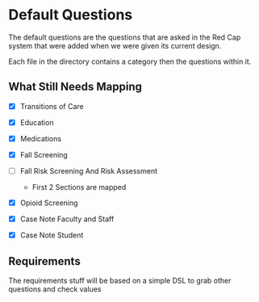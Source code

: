 # Default Questions

The default questions are the questions that are asked in the Red Cap system that were added when we were given its current design.


Each file in the directory contains a category then the questions within it.


## What Still Needs Mapping
- [X] Transitions of Care
- [X] Education
- [X] Medications
- [X] Fall Screening
- [ ] Fall Risk Screening And Risk Assessment
  - First 2 Sections are mapped
- [X] Opioid Screening
- [X] Case Note Faculty and Staff
- [X] Case Note Student


## Requirements

The requirements stuff will be based on a simple DSL to grab other questions and check values

